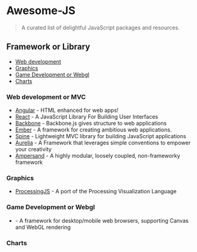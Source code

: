 # Awesome-JS
> A curated list of delightful JavaScript packages and resources.

## Framework or Library

- [Web development](#web-development-or-mvc)
- [Graphics](#graphics)
- [Game Development or Webgl](#game-development-or-webgl)
- [Charts](#charts)

### Web development or MVC

- [Angular](https://angularjs.org/) - HTML enhanced for web apps!
- [React](https://github.com/facebook/react) - A JavaScript Library For Building User Interfaces
- [Backbone](http://backbonejs.org/) - Backbone.js gives structure to web applications
- [Ember](http://emberjs.com/) - A framework for creating ambitious web applications.
- [Spine](https://github.com/spine/spine) - Lightweight MVC library for building JavaScript applications
- [Aurelia](https://github.com/aurelia/framework) - A Framework that leverages simple conventions to empower your creativity
- [Ampersand](http://ampersandjs.com/) - A highly modular, loosely coupled, non-frameworky framework

### Graphics

- [ProcessingJS](http://processingjs.org/) - A port of the Processing Visualization Language

### Game Development or Webgl

- [](http://phaser.io/) - A framework for desktop/mobile web browsers, supporting Canvas and WebGL rendering

### Charts
